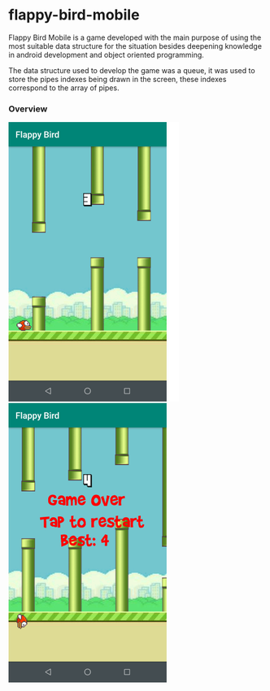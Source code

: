 # flappy-bird-mobile

Flappy Bird Mobile is a game developed with the main purpose of using the most suitable data structure for the situation besides deepening knowledge in android development and object oriented programming.

The data structure used to develop the game was a queue, it was used to store the pipes indexes being drawn in the screen, these indexes correspond to the array of pipes.

### Overview
<div>

  <img src="https://raw.githubusercontent.com/Junior-16/computer-science-codes/master/Fase-3/Programacao-I/Screenshot_20190625-023442.png" height="550" width="311"/>
  
  <img src="data:image/png;base64,iVBORw0KGgoAAAANSUhEUgAAAKoAAAEpCAMAAAA0+0lyAAAAA1BMVEX///+nxBvIAAAASElEQVR4nO3BAQ0AAADCoPdPbQ8HFAAAAAAAAAAAAAAAAAAAAAAAAAAAAAAAAAAAAAAAAAAAAAAAAAAAAAAAAAAAAAAAAMCtAcZjAAEYzi8dAAAAAElFTkSuQmCC" height="550" width="20">
  
  <img src="https://raw.githubusercontent.com/Junior-16/computer-science-codes/master/Fase-3/Programacao-I/Screenshot_20190625-023524.png" height="550" width="311"/>
   
</div>

